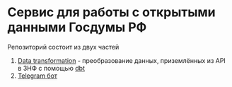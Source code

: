 # Сервис для работы с открытыми данными Госдумы РФ

Репозиторий состоит из двух частей

1. [Data transformation](https://github.com/asergeenko/gosduma/tree/main/gosduma) - преобразование данных, приземлённых из API в 3НФ с помощью [dbt](https://www.getdbt.com/)
2. [Telegram бот](https://github.com/asergeenko/gosduma/tree/main/dumabot)

